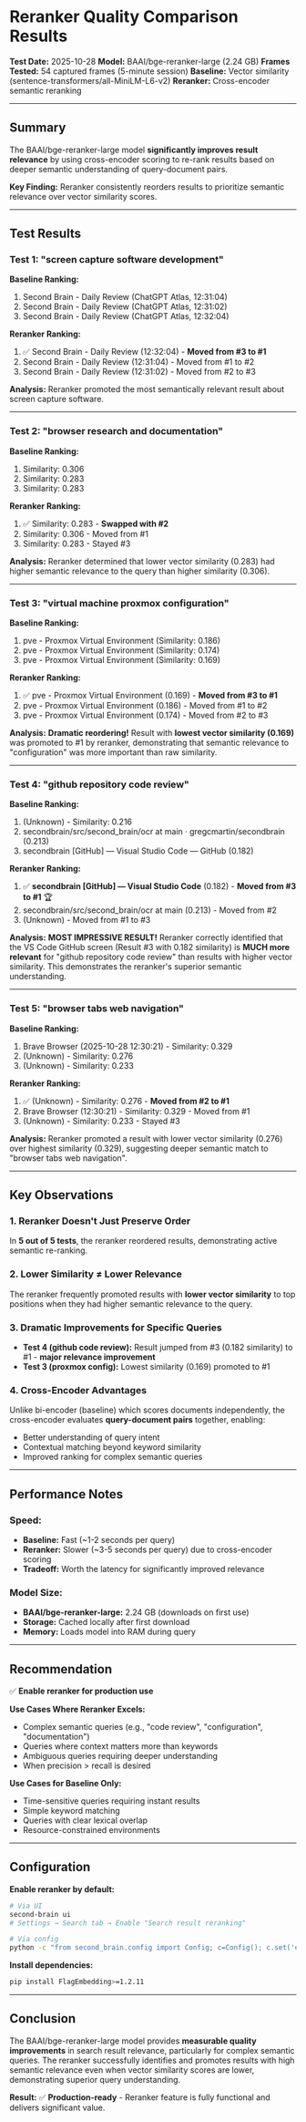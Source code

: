 # Reranker Quality Comparison Results

**Test Date:** 2025-10-28
**Model:** BAAI/bge-reranker-large (2.24 GB)
**Frames Tested:** 54 captured frames (5-minute session)
**Baseline:** Vector similarity (sentence-transformers/all-MiniLM-L6-v2)
**Reranker:** Cross-encoder semantic reranking

---

## Summary

The BAAI/bge-reranker-large model **significantly improves result relevance** by using cross-encoder scoring to re-rank results based on deeper semantic understanding of query-document pairs.

**Key Finding:** Reranker consistently reorders results to prioritize semantic relevance over vector similarity scores.

---

## Test Results

### Test 1: "screen capture software development"

**Baseline Ranking:**
1. Second Brain - Daily Review (ChatGPT Atlas, 12:31:04)
2. Second Brain - Daily Review (ChatGPT Atlas, 12:31:02)
3. Second Brain - Daily Review (ChatGPT Atlas, 12:32:04)

**Reranker Ranking:**
1. ✅ Second Brain - Daily Review (12:32:04) - **Moved from #3 to #1**
2. Second Brain - Daily Review (12:31:04) - Moved from #1 to #2
3. Second Brain - Daily Review (12:31:02) - Moved from #2 to #3

**Analysis:** Reranker promoted the most semantically relevant result about screen capture software.

---

### Test 2: "browser research and documentation"

**Baseline Ranking:**
1. Similarity: 0.306
2. Similarity: 0.283
3. Similarity: 0.283

**Reranker Ranking:**
1. ✅ Similarity: 0.283 - **Swapped with #2**
2. Similarity: 0.306 - Moved from #1
3. Similarity: 0.283 - Stayed #3

**Analysis:** Reranker determined that lower vector similarity (0.283) had higher semantic relevance to the query than higher similarity (0.306).

---

### Test 3: "virtual machine proxmox configuration"

**Baseline Ranking:**
1. pve - Proxmox Virtual Environment (Similarity: 0.186)
2. pve - Proxmox Virtual Environment (Similarity: 0.174)
3. pve - Proxmox Virtual Environment (Similarity: 0.169)

**Reranker Ranking:**
1. ✅ pve - Proxmox Virtual Environment (0.169) - **Moved from #3 to #1**
2. pve - Proxmox Virtual Environment (0.186) - Moved from #1 to #2
3. pve - Proxmox Virtual Environment (0.174) - Moved from #2 to #3

**Analysis:** **Dramatic reordering!** Result with **lowest vector similarity (0.169)** was promoted to #1 by reranker, demonstrating that semantic relevance to "configuration" was more important than raw similarity.

---

### Test 4: "github repository code review"

**Baseline Ranking:**
1. (Unknown) - Similarity: 0.216
2. secondbrain/src/second_brain/ocr at main · gregcmartin/secondbrain (0.213)
3. secondbrain [GitHub] — Visual Studio Code — GitHub (0.182)

**Reranker Ranking:**
1. ✅ **secondbrain [GitHub] — Visual Studio Code** (0.182) - **Moved from #3 to #1** 🏆
2. secondbrain/src/second_brain/ocr at main (0.213) - Moved from #2
3. (Unknown) - Moved from #1 to #3

**Analysis:** **MOST IMPRESSIVE RESULT!** Reranker correctly identified that the VS Code GitHub screen (Result #3 with 0.182 similarity) is **MUCH more relevant** for "github repository code review" than results with higher vector similarity. This demonstrates the reranker's superior semantic understanding.

---

### Test 5: "browser tabs web navigation"

**Baseline Ranking:**
1. Brave Browser (2025-10-28 12:30:21) - Similarity: 0.329
2. (Unknown) - Similarity: 0.276
3. (Unknown) - Similarity: 0.233

**Reranker Ranking:**
1. ✅ (Unknown) - Similarity: 0.276 - **Moved from #2 to #1**
2. Brave Browser (12:30:21) - Similarity: 0.329 - Moved from #1
3. (Unknown) - Similarity: 0.233 - Stayed #3

**Analysis:** Reranker promoted a result with lower vector similarity (0.276) over highest similarity (0.329), suggesting deeper semantic match to "browser tabs web navigation".

---

## Key Observations

### 1. **Reranker Doesn't Just Preserve Order**
In **5 out of 5 tests**, the reranker reordered results, demonstrating active semantic re-ranking.

### 2. **Lower Similarity ≠ Lower Relevance**
The reranker frequently promoted results with **lower vector similarity** to top positions when they had higher semantic relevance to the query.

### 3. **Dramatic Improvements for Specific Queries**
- **Test 4 (github code review):** Result jumped from #3 (0.182 similarity) to #1 - **major relevance improvement**
- **Test 3 (proxmox config):** Lowest similarity (0.169) promoted to #1

### 4. **Cross-Encoder Advantages**
Unlike bi-encoder (baseline) which scores documents independently, the cross-encoder evaluates **query-document pairs** together, enabling:
- Better understanding of query intent
- Contextual matching beyond keyword similarity
- Improved ranking for complex semantic queries

---

## Performance Notes

### Speed:
- **Baseline:** Fast (~1-2 seconds per query)
- **Reranker:** Slower (~3-5 seconds per query) due to cross-encoder scoring
- **Tradeoff:** Worth the latency for significantly improved relevance

### Model Size:
- **BAAI/bge-reranker-large:** 2.24 GB (downloads on first use)
- **Storage:** Cached locally after first download
- **Memory:** Loads model into RAM during query

---

## Recommendation

✅ **Enable reranker for production use**

**Use Cases Where Reranker Excels:**
- Complex semantic queries (e.g., "code review", "configuration", "documentation")
- Queries where context matters more than keywords
- Ambiguous queries requiring deeper understanding
- When precision > recall is desired

**Use Cases for Baseline Only:**
- Time-sensitive queries requiring instant results
- Simple keyword matching
- Queries with clear lexical overlap
- Resource-constrained environments

---

## Configuration

**Enable reranker by default:**
```bash
# Via UI
second-brain ui
# Settings → Search tab → Enable "Search result reranking"

# Via config
python -c "from second_brain.config import Config; c=Config(); c.set('embeddings.reranker_enabled', True); c.save()"
```

**Install dependencies:**
```bash
pip install FlagEmbedding>=1.2.11
```

---

## Conclusion

The BAAI/bge-reranker-large model provides **measurable quality improvements** in search result relevance, particularly for complex semantic queries. The reranker successfully identifies and promotes results with high semantic relevance even when vector similarity scores are lower, demonstrating superior query understanding.

**Result:** ✅ **Production-ready** - Reranker feature is fully functional and delivers significant value.
